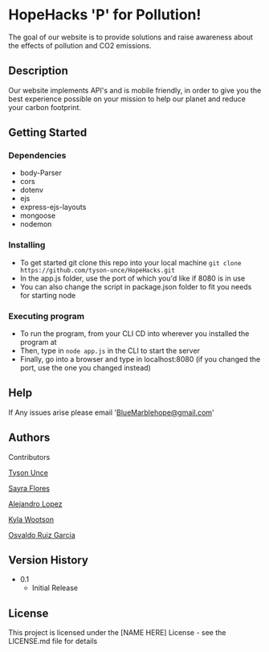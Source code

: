 # HopeHacks 'P' for Pollution!

The goal of our website is to provide solutions and raise awareness about the effects of pollution and CO2 emissions.

## Description

Our website implements API's and is mobile friendly, in order to give you the best experience possible on your mission to help our planet and reduce your carbon footprint.

## Getting Started

### Dependencies

* body-Parser
* cors
* dotenv
* ejs
* express-ejs-layouts
* mongoose
* nodemon

### Installing

* To get started git clone this repo into your local machine ```git clone https://github.com/tyson-unce/HopeHacks.git```
* In the app.js folder, use the port of which you'd like if 8080 is in use
* You can also change the script in package.json folder to fit you needs for starting node

### Executing program

* To run the program, from your CLI CD into wherever you installed the program at
* Then, type in ```node app.js``` in the CLI to start the server
* Finally, go into a browser and type in localhost:8080 (if you changed the port, use the one you changed instead)


## Help

If Any issues arise please email 'BlueMarblehope@gmail.com'


## Authors

Contributors

[Tyson Unce](https://github.com/tyson-unce)

[Sayra Flores](https://github.com/sayraflores)

[Alejandro Lopez](https://github.com/AlejandroLO098)

[Kyla Wootson](https://github.com/KylaB98)

[Osvaldo Ruiz Garcia](https://github.com/Osvruizgar)


## Version History

* 0.1
    * Initial Release

## License

This project is licensed under the [NAME HERE] License - see the LICENSE.md file for details


